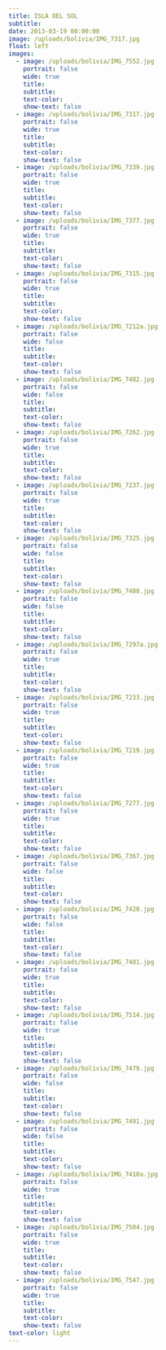 ```yaml
---
title: ISLA DEL SOL
subtitle:
date: 2013-03-19 00:00:00
image: /uploads/bolivia/IMG_7317.jpg
float: left
images:
  - image: /uploads/bolivia/IMG_7552.jpg
    portrait: false
    wide: true
    title:
    subtitle:
    text-color:
    show-text: false
  - image: /uploads/bolivia/IMG_7317.jpg
    portrait: false
    wide: true
    title:
    subtitle:
    text-color:
    show-text: false
  - image: /uploads/bolivia/IMG_7339.jpg
    portrait: false
    wide: true
    title:
    subtitle:
    text-color:
    show-text: false
  - image: /uploads/bolivia/IMG_7377.jpg
    portrait: false
    wide: true
    title:
    subtitle:
    text-color:
    show-text: false
  - image: /uploads/bolivia/IMG_7315.jpg
    portrait: false
    wide: true
    title:
    subtitle:
    text-color:
    show-text: false
  - image: /uploads/bolivia/IMG_7212a.jpg
    portrait: false
    wide: false
    title:
    subtitle:
    text-color:
    show-text: false
  - image: /uploads/bolivia/IMG_7482.jpg
    portrait: false
    wide: false
    title:
    subtitle:
    text-color:
    show-text: false
  - image: /uploads/bolivia/IMG_7262.jpg
    portrait: false
    wide: true
    title:
    subtitle:
    text-color:
    show-text: false
  - image: /uploads/bolivia/IMG_7237.jpg
    portrait: false
    wide: true
    title:
    subtitle:
    text-color:
    show-text: false
  - image: /uploads/bolivia/IMG_7325.jpg
    portrait: false
    wide: false
    title:
    subtitle:
    text-color:
    show-text: false
  - image: /uploads/bolivia/IMG_7488.jpg
    portrait: false
    wide: false
    title:
    subtitle:
    text-color:
    show-text: false
  - image: /uploads/bolivia/IMG_7297a.jpg
    portrait: false
    wide: true
    title:
    subtitle:
    text-color:
    show-text: false
  - image: /uploads/bolivia/IMG_7233.jpg
    portrait: false
    wide: true
    title:
    subtitle:
    text-color:
    show-text: false
  - image: /uploads/bolivia/IMG_7219.jpg
    portrait: false
    wide: true
    title:
    subtitle:
    text-color:
    show-text: false
  - image: /uploads/bolivia/IMG_7277.jpg
    portrait: false
    wide: true
    title:
    subtitle:
    text-color:
    show-text: false
  - image: /uploads/bolivia/IMG_7367.jpg
    portrait: false
    wide: false
    title:
    subtitle:
    text-color:
    show-text: false
  - image: /uploads/bolivia/IMG_7420.jpg
    portrait: false
    wide: false
    title:
    subtitle:
    text-color:
    show-text: false
  - image: /uploads/bolivia/IMG_7401.jpg
    portrait: false
    wide: true
    title:
    subtitle:
    text-color:
    show-text: false
  - image: /uploads/bolivia/IMG_7514.jpg
    portrait: false
    wide: true
    title:
    subtitle:
    text-color:
    show-text: false
  - image: /uploads/bolivia/IMG_7479.jpg
    portrait: false
    wide: false
    title:
    subtitle:
    text-color:
    show-text: false
  - image: /uploads/bolivia/IMG_7491.jpg
    portrait: false
    wide: false
    title:
    subtitle:
    text-color:
    show-text: false
  - image: /uploads/bolivia/IMG_7410a.jpg
    portrait: false
    wide: true
    title:
    subtitle:
    text-color:
    show-text: false
  - image: /uploads/bolivia/IMG_7504.jpg
    portrait: false
    wide: true
    title:
    subtitle:
    text-color:
    show-text: false
  - image: /uploads/bolivia/IMG_7547.jpg
    portrait: false
    wide: true
    title:
    subtitle:
    text-color:
    show-text: false
text-color: light
---
```



